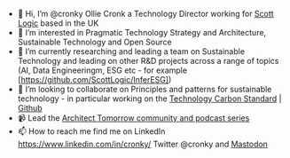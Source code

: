 - 👋 Hi, I’m @cronky Ollie Cronk a Technology Director working for [Scott Logic](https://github.com/ScottLogic) based in the UK
- 👀 I’m interested in Pragmatic Technology Strategy and Architecture, Sustainable Technology and Open Source
- 🌱 I’m currently researching and leading a team on Sustainable Technology and leading on other R&D projects across a range of topics (AI, Data Engineeringm, ESG etc - for example [https://github.com/ScottLogic/InferESG])
- 💞️ I’m looking to collaborate on Principles and patterns for sustainable technology - in particular working on the [Technology Carbon Standard](https://www.techcarbonstandard.org) | [Github](https://github.com/ScottLogic/Technology-Carbon-Standard)
- 📹 Lead the [Architect Tomorrow community and podcast series](https://www.youtube.com/ArchitectTomorrow/)
- 📫 How to reach me find me on LinkedIn https://www.linkedin.com/in/cronky/ Twitter @cronky and 
<a rel="me" href="https://infosec.exchange/@cronky">Mastodon</a>
<!---
cronky/cronky is a ✨ special ✨ repository because its `README.md` (this file) appears on your GitHub profile.
You can click the Preview link to take a look at your changes.
--->
